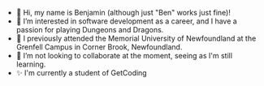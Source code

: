 - 👋 Hi, my name is Benjamin (although just "Ben" works just fine)!
- 👀 I’m interested in software development as a career, and I have a passion for playing Dungeons and Dragons.
- 🌱 I previously attended the Memorial University of Newfoundland at the Grenfell Campus in Corner Brook, Newfoundland.
- 💞️ I’m not looking to collaborate at the moment, seeing as I'm still learning.
- ✨ I'm currently a student of GetCoding

<!---
Baracuta/Baracuta is a ✨ special ✨ repository because its `README.md` (this file) appears on your GitHub profile.
You can click the Preview link to take a look at your changes.
--->
